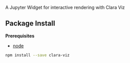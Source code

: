 A Jupyter Widget for interactive rendering with Clara Viz

## Package Install

**Prerequisites**

-   [node](http://nodejs.org/)

```bash
npm install --save clara-viz
```
